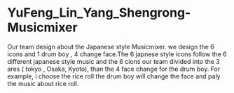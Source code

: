 # YuFeng_Lin_Yang_Shengrong-Musicmixer
Our team design  about  the  Japanese style  Musicmixer. we  design the 6 icons and 1  drum  boy , 4 change face.The  6 japnese style icons follow the 6 different japanese style music  and  the 6 cions  our team divided into the  3 ares ( tokyo , Osaka, Kyoto), 
than  the 4 face change for the drum boy. For example, i choose the rice roll the drum boy will change the face and paly the music about rice roll.
